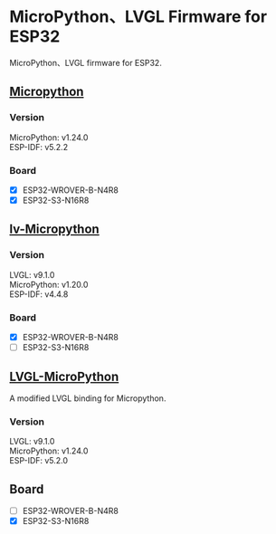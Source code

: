 # MicroPython、LVGL Firmware for ESP32
MicroPython、LVGL firmware for ESP32.

## [Micropython](https://github.com/micropython/micropython)
### Version
MicroPython:           v1.24.0  
ESP-IDF:               v5.2.2
### Board
* [x] ESP32-WROVER-B-N4R8  
* [x] ESP32-S3-N16R8

## [lv-Micropython](https://github.com/lvgl/lv_micropython)
### Version
LVGL:                  v9.1.0  
MicroPython:           v1.20.0  
ESP-IDF:               v4.4.8
### Board
* [x] ESP32-WROVER-B-N4R8  
* [ ] ESP32-S3-N16R8

## [LVGL-MicroPython](https://github.com/kdschlosser/lvgl_micropython)
A modified LVGL binding for Micropython. 
### Version
LVGL:                  v9.1.0  
MicroPython:           v1.24.0  
ESP-IDF:               v5.2.0
## Board
* [ ] ESP32-WROVER-B-N4R8  
* [x] ESP32-S3-N16R8
